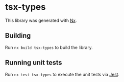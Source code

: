 # tsx-types

This library was generated with [Nx](https://nx.dev).

## Building

Run `nx build tsx-types` to build the library.

## Running unit tests

Run `nx test tsx-types` to execute the unit tests via [Jest](https://jestjs.io).
